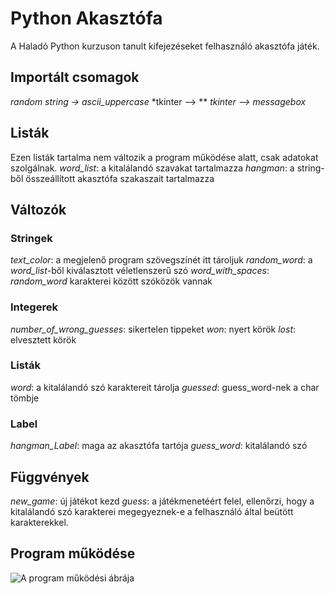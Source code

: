 # Python Akasztófa
A Haladó Python kurzuson tanult kifejezéseket felhasználó akasztófa játék.
## Importált csomagok
*random*
*string -> ascii_uppercase*
*tkinter –> **
*tkinter –> messagebox*
## Listák
Ezen listák tartalma nem változik a program működése alatt, csak adatokat szolgálnak.
*word_list*: a kitalálandó szavakat tartalmazza
*hangman*: a string-ből összeállított akasztófa szakaszait tartalmazza
## Változók
### Stringek
*text_color*: a megjelenő program szövegszínét itt tároljuk
*random_word*: a *word_list*-ből kiválasztott véletlenszerű szó
*word_with_spaces*: *random_word* karakterei között szóközök vannak
### Integerek
*number_of_wrong_guesses*: sikertelen tippeket
*won*: nyert körök
*lost*: elvesztett körök
### Listák
*word*: a kitalálandó szó karaktereit tárolja
*guessed*: guess_word-nek a char tömbje
### Label
*hangman_Label*: maga az akasztófa tartója
*guess_word*: kitalálandó szó
## Függvények
*new_game*: új játékot kezd
*guess*: a játékmenetéért felel, ellenőrzi, hogy a kitalálandó szó karakterei
megegyeznek-e a felhasználó által beütött karakterekkel.
## Program működése
![A program működési ábrája](https://github.com/figuranna/hangman_game/assets/101461379/42e71d8c-40eb-427d-a346-93d57ea82423)
